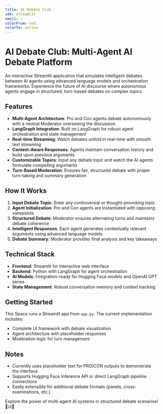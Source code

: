 ```yaml
---
title: AI Debate Club
sdk: streamlit
emoji: ⚡
colorFrom: red
colorTo: yellow
---
```


# AI Debate Club: Multi-Agent AI Debate Platform

An interactive Streamlit application that simulates intelligent debates between AI agents using advanced language models and orchestration frameworks. Experience the future of AI discourse where autonomous agents engage in structured, turn-based debates on complex topics.

## Features

- **Multi-Agent Architecture**: Pro and Con agents debate autonomously with a neutral Moderator overseeing the discussion
- **LangGraph Integration**: Built on LangGraph for robust agent orchestration and state management
- **Real-time Streaming**: Watch debates unfold in real-time with smooth text streaming
- **Context-Aware Responses**: Agents maintain conversation history and build upon previous arguments
- **Customizable Topics**: Input any debate topic and watch the AI agents formulate compelling arguments
- **Turn-Based Moderation**: Ensures fair, structured debate with proper turn-taking and summary generation

## How It Works

1. **Input Debate Topic**: Enter any controversial or thought-provoking topic
2. **Agent Initialization**: Pro and Con agents are instantiated with opposing viewpoints
3. **Structured Debate**: Moderator ensures alternating turns and maintains debate coherence
4. **Intelligent Responses**: Each agent generates contextually relevant arguments using advanced language models
5. **Debate Summary**: Moderator provides final analysis and key takeaways

## Technical Stack

- **Frontend**: Streamlit for interactive web interface
- **Backend**: Python with LangGraph for agent orchestration
- **AI Models**: Integration-ready for Hugging Face models and OpenAI GPT series
- **State Management**: Robust conversation memory and context tracking

## Getting Started

This Space runs a Streamlit app from `app.py`. The current implementation includes:

- Complete UI framework with debate visualization
- Agent architecture with placeholder responses
- Moderation logic for turn management

## Notes

- Currently uses placeholder text for PRO/CON outputs to demonstrate the interface
- Supports Hugging Face Inference API or direct LangGraph pipeline connections
- Easily extensible for additional debate formats (panels, cross-examinations, etc.)

Explore the power of multi-agent AI systems in structured debate scenarios! 🧠⚖️🤖
